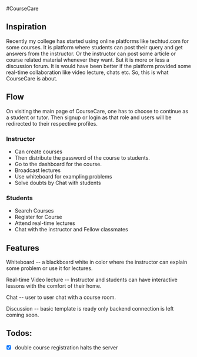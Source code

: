 #CourseCare

## Inspiration

Recently my college has started using online platforms like techtud.com for some courses. It is platform where students can post their query and get answers from the instructor.  Or the instructor can post some article or course related material whenever they want. But it is more or less a discussion forum. 
It is would have been better if the platform provided some real-time collaboration like video lecture, chats etc. So, this is what CourseCare is about.

## Flow

On visiting the main page of CourseCare, one has to choose to continue as a student or tutor.
Then signup or login as that role and users will be redirected to their respective profiles.

### Instructor 
- Can create courses
- Then distribute the password of the course to students.
- Go to the dashboard for the course.
- Broadcast lectures
- Use whiteboard for exampling problems 
- Solve doubts  by Chat with students

### Students
- Search Courses
- Register for Course
- Attend real-time lectures
- Chat with the instructor and Fellow classmates


## Features

Whiteboard -- a blackboard white in color where the instructor can explain some problem or use it for lectures.

Real-time Video lecture -- Instructor and students can have interactive lessons with the comfort of their home. 

Chat -- user to user chat with a course room.

Discussion -- basic template is ready only backend connection is left coming soon.

## Todos:
- [x] double course registration halts the server

